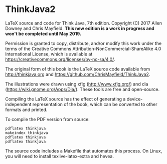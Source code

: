 # ThinkJava2
LaTeX source and code for Think Java, 7th edition. Copyright (C) 2017 Allen Downey and Chris Mayfield. **This new edition is a work in progress and won't be completed until May 2019.**

Permission is granted to copy, distribute, and/or modify this work under the terms of the Creative Commons Attribution-NonCommercial-ShareAlike 4.0 International License, which is available at https://creativecommons.org/licenses/by-nc-sa/4.0/.

The original form of this book is the LaTeX source code available from http://thinkjava.org and https://github.com/ChrisMayfield/ThinkJava2.

The illustrations were drawn using xfig (http://www.xfig.org/) and dia (https://wiki.gnome.org/Apps/Dia/). These tools are free and open-source.

Compiling the LaTeX source has the effect of generating a device-independent representation of the book, which can be converted to other formats and printed.

To compile the PDF version from source:

    pdflatex thinkjava
    makeindex thinkjava
    pdflatex thinkjava
    pdflatex thinkjava

The source code includes a Makefile that automates this process. On Linux, you will need to install texlive-latex-extra and hevea.
